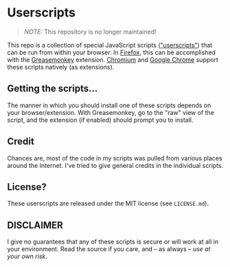 Userscripts
===========

> *NOTE:* This repository is no longer maintained!

This repo is a collection of special JavaScript scripts (["userscripts"][userscripts]) that can be
run from within your browser. In [Firefox][firefox], this can be accomplished with the
[Greasemonkey][greasemonkey] extension. [Chromium][chromium] and [Google Chrome][chrome] support
these scripts natively (as extensions).

Getting the scripts...
----------------------
The manner in which you should install one of these scripts depends on your browser/extension.
With Greasemonkey, go to the "raw" view of the script, and the extension (if enabled) should
prompt you to install.

Credit
------
Chances are, most of the code in my scripts was pulled from various places around the Internet.
I've tried to give general credits in the individual scripts.

License?
--------
These userscripts are released under the MIT license (see `LICENSE.md`).

DISCLAIMER
----------
I give no guarantees that any of these scripts is secure or will work at all in your environment.
Read the source if you care, and &ndash; as always &ndash; _use at your own risk_.

[userscripts]:  https://userscripts.org
[firefox]:      http://www.firefox.com
[greasemonkey]: http://www.greasespot.net
[chromium]:     http://www.chromium.org/Home
[chrome]:       https://www.google.com
[arch]:         https://www.archlinux.org
